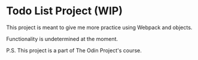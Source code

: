 # Todo List Project (WIP)

This project is meant to give me more practice using Webpack and objects.

Functionality is undetermined at the moment.

P.S. This project is a part of The Odin Project's course.
